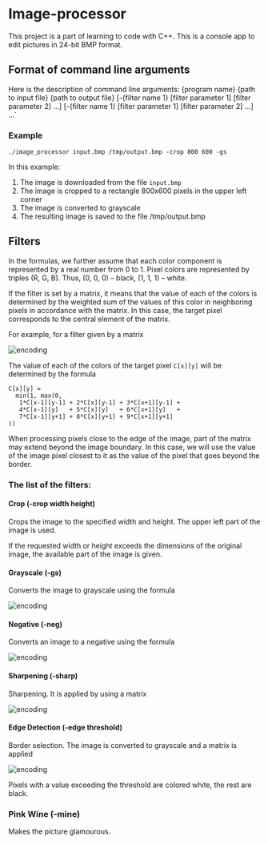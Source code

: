 # Image-processor

This project is a part of learning to code with C++. This is a console app to edit pictures in 24-bit BMP format.

## Format of command line arguments

Here is the description of command line arguments:
{program name} {path to input file} {path to output file}
[-{filter name 1} [filter parameter 1] [filter parameter 2] ...]
[-{filter name 1} [filter parameter 1] [filter parameter 2] ...] ...`


### Example
`./image_processor input.bmp /tmp/output.bmp -crop 800 600 -gs`

In this example:
1. The image is downloaded from the file `input.bmp`
2. The image is cropped to a rectangle 800х600 pixels in the upper left corner
3. The image is converted to grayscale
4. The resulting image is saved to the file /tmp/output.bmp

## Filters
In the formulas, we further assume that each color component is represented by a real number from 0 to 1. Pixel colors are represented by triples (R, G, B). Thus, (0, 0, 0) – black, (1, 1, 1) – white.


If the filter is set by a matrix, it means that the value of each of the colors is determined by the weighted sum of the values of this color in neighboring pixels in accordance with the matrix. In this case, the target pixel corresponds to the central element of the matrix.

For example, for a filter given by a matrix

![encoding](https://latex.codecogs.com/svg.image?%5Cbegin%7Bbmatrix%7D1%20&%202%20&%203%20%5C%5C4%20&%205%20&%206%20%5C%5C7%20&%208%20&%209%20%5C%5C%5Cend%7Bbmatrix%7D)

The value of each of the colors of the target pixel `C[x][y]` will be determined by the formula

```
C[x][y] =
  min(1, max(0,
   1*C[x-1][y-1] + 2*C[x][y-1] + 3*C[x+1][y-1] +
   4*C[x-1][y]   + 5*C[x][y]   + 6*C[x+1][y]   +
   7*C[x-1][y+1] + 8*C[x][y+1] + 9*C[x+1][y+1]
))
```

When processing pixels close to the edge of the image, part of the matrix may extend beyond the image boundary. In this case, we will use the value of the image pixel closest to it as the value of the pixel that goes beyond the border.

### The list of the filters:

#### Crop (-crop width height)
Crops the image to the specified width and height. The upper left part of the image is used.

If the requested width or height exceeds the dimensions of the original image, the available part of the image is given.

#### Grayscale (-gs)
Converts the image to grayscale using the formula

![encoding](https://latex.codecogs.com/svg.image?R'%20=%20G'%20=%20B'%20=0.299%20R%20&plus;%200%20.587%20G%20&plus;%200%20.%20114%20B)

#### Negative (-neg)
Converts an image to a negative using the formula

![encoding](https://latex.codecogs.com/svg.image?R'%20=%201%20-%20R,%20G'%20=%201%20-%20G,%20B'%20=%201%20-%20B)

#### Sharpening (-sharp)
Sharpening. It is applied by using a matrix

![encoding](https://latex.codecogs.com/svg.image?%5Cbegin%7Bbmatrix%7D%20&%20-1%20&%20%20%5C%5C-1%20&%205%20&%20-1%20%5C%5C%20&%20-1%20&%20%20%5C%5C%5Cend%7Bbmatrix%7D)

#### Edge Detection (-edge threshold)
Border selection. The image is converted to grayscale and a matrix is applied

![encoding](https://latex.codecogs.com/svg.image?%5Cbegin%7Bbmatrix%7D%20&%20-1%20&%20%20%5C%5C-1%20&%204%20&%20-1%20%5C%5C%20&%20-1%20&%20%20%5C%5C%5Cend%7Bbmatrix%7D)

Pixels with a value exceeding the threshold are colored white, the rest are black.


### Pink Wine (-mine)

Makes the picture glamourous.

